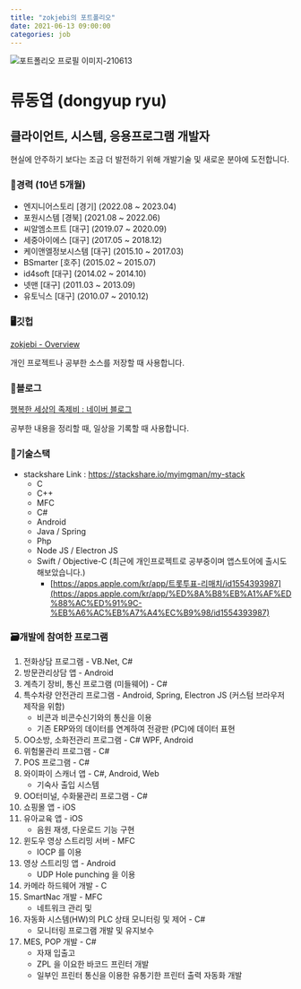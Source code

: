 ```yaml
---
title: "zokjebi의 포트폴리오"
date: 2021-06-13 09:00:00
categories: job
---
```


![포트폴리오 프로필 이미지-210613](https://user-images.githubusercontent.com/13705906/121793216-e7410e00-cc37-11eb-9f95-4902f85408bd.jpg)

# 류동엽 (dongyup ryu)

## 클라이언트, 시스템, 응용프로그램 개발자

현실에 안주하기 보다는 조금 더 발전하기 위해 개발기술 및 새로운 분야에 도전합니다.

### 💼경력 (10년 5개월)

- 엔지니어스토리 [경기] (2022.08 ~ 2023.04)
- 포원시스템 [경북] (2021.08 ~ 2022.06)
- 씨알엠소프트 [대구] (2019.07 ~ 2020.09)
- 세중아이에스 [대구] (2017.05 ~ 2018.12)
- 케이앤엘정보시스템 [대구] (2015.10 ~ 2017.03)
- BSmarter [호주] (2015.02 ~ 2015.07)
- id4soft [대구] (2014.02 ~ 2014.10)
- 넷맨 [대구] (2011.03 ~ 2013.09)
- 유토닉스 [대구] (2010.07 ~ 2010.12)

### 🖥깃헙

[zokjebi - Overview](https://github.com/zokjebi)

개인 프로젝트나 공부한 소스를 저장할 때 사용합니다.

### 📗블로그

[행복한 세상의 족제비 : 네이버 블로그](https://blog.naver.com/myimgman)

공부한 내용을 정리할 때, 일상을 기록할 때 사용합니다.

### 🔧기술스택

- stackshare Link : https://stackshare.io/myimgman/my-stack 
  - C
  - C++
  - MFC
  - C#
  - Android
  - Java / Spring
  - Php
  - Node JS / Electron JS
  - Swift / Objective-C (최근에 개인프로젝트로 공부중이며 앱스토어에 출시도 해보았습니다.)
    - [https://apps.apple.com/kr/app/트롯투표-리매치/id1554393987](https://apps.apple.com/kr/app/%ED%8A%B8%EB%A1%AF%ED%88%AC%ED%91%9C-%EB%A6%AC%EB%A7%A4%EC%B9%98/id1554393987)

### 🗃개발에 참여한 프로그램

1. 전화상담 프로그램 - VB.Net, C#
2. 방문관리상담 앱 - Android
3. 계측기 장비, 통신 프로그램 (미들웨어)  - C#
4. 특수차량 안전관리 프로그램 - Android, Spring, Electron JS (커스텀 브라우저 제작을 위함)
    - 비콘과 비콘수신기와의 통신을 이용
    - 기존 ERP와의 데이터를 연계하여 전광판 (PC)에 데이터 표현
5. OO소방, 소화전관리 프로그램 - C# WPF, Android
6. 위험물관리 프로그램 - C#
7. POS 프로그램 - C#
8. 와이파이 스캐너 앱 - C#, Android, Web
    - 기숙사 출입 시스템
9. OO터미널, 수화물관리 프로그램 - C#
10. 쇼핑몰 앱 - iOS
11. 유아교육 앱 - iOS
    - 음원 재생, 다운로드 기능 구현
12. 윈도우 영상 스트리밍 서버 - MFC
    - IOCP 를 이용
13. 영상 스트리밍 앱  - Android
    - UDP Hole punching 을 이용
14. 카메라 하드웨어 개발 - C
15. SmartNac 개발 - MFC
    - 네트워크 관리 및 
16. 자동화 시스템(HW)의 PLC 상태 모니터링 및 제어 - C#
    - 모니터링 프로그램 개발 및 유지보수
17. MES, POP 개발 - C#
    - 자재 입출고 
    - ZPL 을 이요한 바코드 프린터 개발
    - 일부인 프린터 통신을 이용한 유통기한 프린터 출력 자동화 개발
